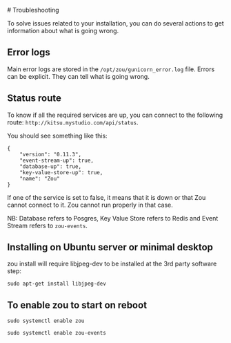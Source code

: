 # Troubleshooting

To solve issues related to your installation, you can do several actions to
get information about what is going wrong.

## Error logs

Main error logs are stored in the `/opt/zou/gunicorn_error.log` file. Errors 
can be explicit. They can tell what is going wrong.


## Status route


To know if all the required services are up, you can connect to the following
route: `http://kitsu.mystudio.com/api/status`.

You should see something like this:

```
{
    "version": "0.11.3",
    "event-stream-up": true,
    "database-up": true,
    "key-value-store-up": true,
    "name": "Zou"
}
```

If one of the service is set to false, it means that it is down or that
Zou cannot connect to it. Zou cannot run properly in that case.

NB: Database refers to Posgres, Key Value Store refers to Redis and Event
Stream refers to `zou-events`.

## Installing on Ubuntu server or minimal desktop

zou install will require libjpeg-dev to be installed at the 3rd party software step:
```
sudo apt-get install libjpeg-dev
```
## To enable zou to start on reboot
```
sudo systemctl enable zou

sudo systemctl enable zou-events
```
